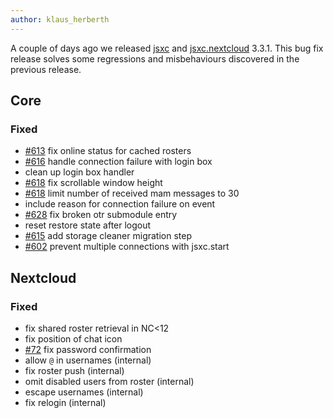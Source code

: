 ```yaml
---
author: klaus_herberth
---
```


A couple of days ago we released [jsxc](https://github.com/jsxc/jsxc/releases/) and [jsxc.nextcloud](https://github.com/jsxc/jsxc.nextcloud/releases/) 3.3.1. This bug fix
release solves some regressions and misbehaviours discovered in the previous release.

## Core
### Fixed
- [#613](https://github.com/jsxc/jsxc/issues/613) fix online status for cached rosters
- [#616](https://github.com/jsxc/jsxc/issues/616) handle connection failure with login box
- clean up login box handler
- [#618](https://github.com/jsxc/jsxc/issues/618) fix scrollable window height
- [#618](https://github.com/jsxc/jsxc/issues/618) limit number of received mam messages to 30
- include reason for connection failure on event
- [#628](https://github.com/jsxc/jsxc/issues/628) fix broken otr submodule entry
- reset restore state after logout
- [#615](https://github.com/jsxc/jsxc/issues/615) add storage cleaner migration step
- [#602](https://github.com/jsxc/jsxc/issues/602) prevent multiple connections with jsxc.start

## Nextcloud
### Fixed
- fix shared roster retrieval in NC<12
- fix position of chat icon
- [#72](https://github.com/nextcloud/jsxc.nextcloud/issues/72) fix password confirmation
- allow `@` in usernames (internal)
- fix roster push (internal)
- omit disabled users from roster (internal)
- escape usernames (internal)
- fix relogin (internal)
